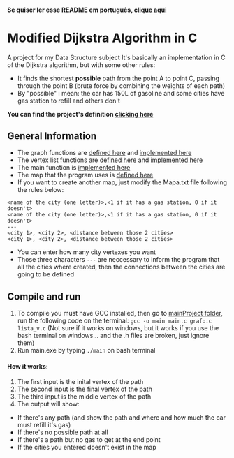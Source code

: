#### Se quiser ler esse README em português, [clique aqui](/READMEPORT.md)

# Modified Dijkstra Algorithm in C

A project for my Data Structure subject
It's basically an implementation in C of the Dijkstra algorithm, but with some other rules:

- It finds the shortest **possible** path from the point A to point C, passing through the point B (brute force by combining the weights of each path)
- By "possible" i mean: the car has 150L of gasoline and some cities have gas station to refill and others don't

**You can find the project's definition [clicking here](/Project-Definition/Trabalho%20Pr%C3%A1tico.pdf)**

## General Information

- The graph functions are [defined here](/mainProject/grafo.h) and [implemented here](/mainProject/grafo.c)
- The vertex list functions are [defined here](/mainProject/lista_v.h) and [implemented here](/mainProject/lista_v.c)
- The main function is [implemented here](/mainProject/main.c)
- The map that the program uses is [defined here](/mainProject/Mapa.txt)
- If you want to create another map, just modify the Mapa.txt file following the rules below:

```
<name of the city (one letter)>,<1 if it has a gas station, 0 if it doesn't>
<name of the city (one letter)>,<1 if it has a gas station, 0 if it doesn't>
---
<city 1>, <city 2>, <distance between those 2 cities>
<city 1>, <city 2>, <distance between those 2 cities>
```

- You can enter how many city vertexes you want
- Those three characters `---` are neccessary to inform the program that all the cities where created, then the connections between the cities are going to be defined

## Compile and run

1.  To compile you must have GCC installed, then go to [mainProject folder](/mainProject/), run the following code on the terminal:
    `gcc -o main main.c grafo.c lista_v.c` (Not sure if it works on windows, but it works if you use the bash terminal on windows... and the .h files are broken, just ignore them)
2.  Run main.exe by typing `./main` on bash terminal

#### How it works:

1.  The first input is the inital vertex of the path
2.  The second input is the final vertex of the path
3.  The third input is the middle vertex of the path
4.  The output will show:

- If there's any path (and show the path and where and how much the car must refill it's gas)
- If there's no possible path at all
- If there's a path but no gas to get at the end point
- If the cities you entered doesn't exist in the map
